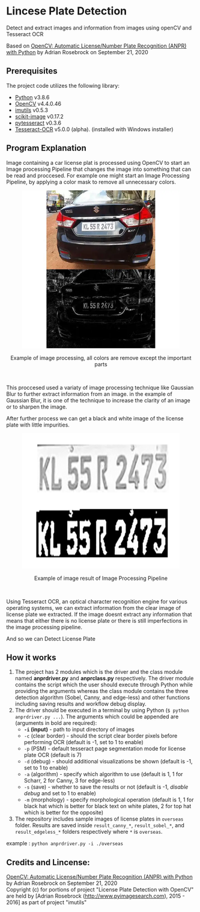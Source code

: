 # Lincese Plate Detection

Detect and extract images and information from images using openCV and Tesseract OCR


Based on [OpenCV: Automatic License/Number Plate Recognition (ANPR) with Python](https://pyimagesearch.com/2020/09/21/opencv-automatic-license-number-plate-recognition-anpr-with-python/) by Adrian Rosebrock on September 21, 2020

## Prerequisites
The project code utilizes the following library:
- [Python](https://www.python.org/) v3.8.6
- [OpenCV](https://opencv.org/) v4.4.0.46
- [imutils](https://github.com/jrosebr1/imutils) v0.5.3
- [scikit-image](https://scikit-image.org/) v0.17.2
- [pytesseract](https://github.com/madmaze/pytesseract) v0.3.6
- [Tesseract-OCR](https://tesseract-ocr.github.io/tessdoc/) v5.0.0 (alpha). (installed with Windows installer)

## Program Explanation 
Image containing a car license plat is processed using OpenCV to start an Image processing Pipeline that changes the image into something that can be read and proccesed. For example one might start an Image Processing Pipeline, by applying a color mask to remove all unnecessary colors.   

<div align="center">
    <img src="image1.png" height="420" width="420">
    <br>
</div>
<p align="center">Example of image processing, all colors are remove except the important parts</p>
<br>
  
This proccesed used a variaty of image processing technique like Gaussian Blur to further extract information from an image. in the example of Gaussian Blur, it is one of the technique to increase the clarity of an image or to sharpen the image.    
  
After further process we can get a black and white image of the license plate with little impurities.  
  
<div align="center">
    <img src="image2.png" height="360" width="420">
    <br>
</div>
<p align="center">Example of image result of Image Processing Pipeline</p>
<br>
  
Using Tesseract OCR, an optical character recognition engine for various operating systems, we can extract information from the clear image of license plate we extracted. If the image doesnt extract any information that means that either there is no license plate or there is still imperfections in the image processing pipeline.
  
And so we can Detect License Plate

## How it works
1. The project has 2 modules which is the driver and the class module named **anprdriver.py** and **anprclass.py** respectively. The driver module contains the script which the user should execute through Python while providing the arguments whereas the class module contains the three detection algorithm (Sobel, Canny, and edge-less) and other functions including saving results and workflow debug display.
2. The driver should be executed in a terminal by using Python (`$ python anprdriver.py ...`). The arguments which could be appended are (arguments in bold are required):
   - **`-i` (input)** - path to input directory of images
   - `-c` (clear border) - should the script clear border pixels before performing OCR (default is -1, set to 1 to enable)
   - `-p` (PSM) - default tesseract page segmentation mode for license plate OCR (default is 7)
   - `-d` (debug) - should additional visualizations be shown (default is -1, set to 1 to enable)
   - `-a` (algorithm) - specify which algorithm to use (default is 1, 1 for Scharr, 2 for Canny, 3 for edge-less)
   - `-s` (save) - whether to save the results or not (default is -1, *disable debug* and set to 1 to enable)
   - `-m` (morphology) - specify morphological operation (default is 1, 1 for black hat which is better for black text on white plates, 2 for top hat which is better for the opposite)
3. The repository includes sample images of license plates in `overseas` folder. Results are saved inside `result_canny_*`, `result_sobel_*`, and `result_edgeless_*` folders respectively where `*` is `overseas`.
   
example : `python anprdriver.py -i ./overseas`

## Credits and Lincense:
[OpenCV: Automatic License/Number Plate Recognition (ANPR) with Python](https://pyimagesearch.com/2020/09/21/opencv-automatic-license-number-plate-recognition-anpr-with-python/) by Adrian Rosebrock on September 21, 2020  
Copyright (c) for portions of project "License Plate Detection with OpenCV" are held by [Adrian Rosebrock (http://www.pyimagesearch.com), 2015 - 2016]  as part of project "imutils"  
